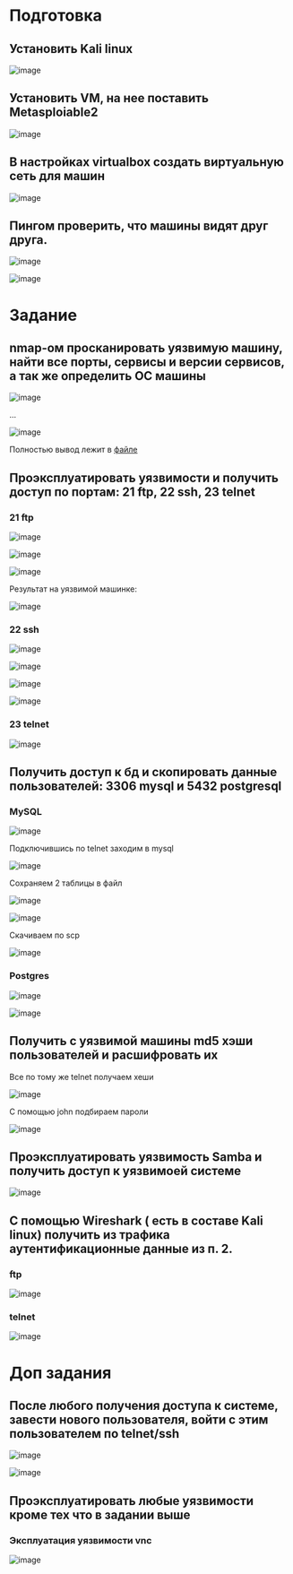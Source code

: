 # Подготовка

## Установить Kali linux

![image](https://github.com/Kcchernikov/information_security/assets/80039707/aaec3217-3394-4951-8c12-a3dd1c65de11)

## Установить VM, на нее поставить Metasploiable2

![image](https://github.com/Kcchernikov/information_security/assets/80039707/9b21ec0e-9995-49ea-9784-b0a1d4821062)

## В настройках virtualbox создать виртуальную сеть для машин

![image](https://github.com/Kcchernikov/information_security/assets/80039707/6010fbb7-fa3e-4d0a-a947-01ea9fae42d6)

## Пингом проверить, что машины видят друг друга.

![image](https://github.com/Kcchernikov/information_security/assets/80039707/78f6b9a7-c6b2-4f77-8a4b-56a79afc2fe9)

![image](https://github.com/Kcchernikov/information_security/assets/80039707/1979e4a9-b079-4345-a618-d8bb72e5e17c)

# Задание

## nmap-ом просканировать уязвимую машину, найти все порты, сервисы и версии сервисов, а так же определить ОС машины

![image](https://github.com/Kcchernikov/information_security/assets/80039707/72dbfd2c-0272-4ab3-946b-c96a24c07375)

...

![image](https://github.com/Kcchernikov/information_security/assets/80039707/8aee2bf7-5c92-4a81-8ecf-5e40961c8634)

Полностью вывод лежит в [файле](https://github.com/Kcchernikov/information_security/blob/main/practise/nmap_result.txt)

## Проэксплуатировать уязвимости и получить доступ по портам: 21 ftp, 22 ssh, 23 telnet

### 21 ftp

![image](https://github.com/Kcchernikov/information_security/assets/80039707/f4705e54-e1b2-4bfb-817d-6b5b973ea1fe)

![image](https://github.com/Kcchernikov/information_security/assets/80039707/d17a5fe7-b14c-4a4d-84ae-c13597084be2)

![image](https://github.com/Kcchernikov/information_security/assets/80039707/de969d82-cbc3-4e6d-9473-33e76e2b0c00)

Результат на уязвимой машинке:

![image](https://github.com/Kcchernikov/information_security/assets/80039707/d8f46be2-60e3-4b20-9ca9-ddd277a6d494)

### 22 ssh

![image](https://github.com/Kcchernikov/information_security/assets/80039707/5865c267-a350-4fa2-ad24-d90c88afbcae)

![image](https://github.com/Kcchernikov/information_security/assets/80039707/de6367a9-8f2d-43a5-badf-bb561146d0bf)

![image](https://github.com/Kcchernikov/information_security/assets/80039707/79390a10-3d99-4c6a-9929-937fb613f6a5)

![image](https://github.com/Kcchernikov/information_security/assets/80039707/c0795fc8-6d5e-47f3-9ce2-00995ecd7b12)

### 23 telnet

![image](https://github.com/Kcchernikov/information_security/assets/80039707/2cee3087-f2ed-4bcc-86cf-7873d8629e34)

## Получить доступ к бд и скопировать данные пользователей: 3306 mysql и 5432 postgresql

### MySQL

![image](https://github.com/Kcchernikov/information_security/assets/80039707/0dea776f-3fd0-446d-8435-dc799bf24a14)

Подключившись по telnet заходим в mysql

![image](https://github.com/Kcchernikov/information_security/assets/80039707/b778c1d2-c35c-4144-8c70-0d8430426517)

Сохраняем 2 таблицы в файл

![image](https://github.com/Kcchernikov/information_security/assets/80039707/e24585d4-badc-4262-8440-feed18d0a138)

![image](https://github.com/Kcchernikov/information_security/assets/80039707/65c6e78e-5144-4926-becb-d2e64141dd0f)

Скачиваем по scp

![image](https://github.com/Kcchernikov/information_security/assets/80039707/318ce8d4-657c-464f-a567-d2756c10ffc3)

### Postgres

![image](https://github.com/Kcchernikov/information_security/assets/80039707/ee88e8d6-005b-434c-a9cb-35e8e96efa4f)

![image](https://github.com/Kcchernikov/information_security/assets/80039707/ed7013f1-8461-4266-9504-52d1b3f7bd49)

## Получить с уязвимой машины md5 хэши пользователей и расшифровать их

Все по тому же telnet получаем хеши

![image](https://github.com/Kcchernikov/information_security/assets/80039707/708bb680-8e17-4460-b742-03d897253a0a)

С помощью john подбираем пароли

![image](https://github.com/Kcchernikov/information_security/assets/80039707/64e0d5b6-9db3-4f58-bc98-04ccbb6c7eda)

## Проэксплуатировать уязвимость Samba и получить доступ к уязвимоей системе

![image](https://github.com/Kcchernikov/information_security/assets/80039707/cb8b69b6-4589-451a-ae9b-a3bb91dc23d8)

## C помощью Wireshark ( есть в составе Kali linux) получить из трафика аутентификационные данные из п. 2.

### ftp

![image](https://github.com/Kcchernikov/information_security/assets/80039707/0966688d-52de-48c0-9d58-7e53cc29be90)

### telnet

![image](https://github.com/Kcchernikov/information_security/assets/80039707/8d4810d9-3a86-4292-b6c0-564bd0d1d392)

# Доп задания

## После любого получения доступа к системе, завести нового пользователя, войти с этим пользователем по telnet/ssh

![image](https://github.com/Kcchernikov/information_security/assets/80039707/21993f3a-56de-4ada-a30d-0582f08ff67f)

![image](https://github.com/Kcchernikov/information_security/assets/80039707/3fcaaf1f-582f-409d-b794-061af3b82f1b)

## Проэксплуатировать любые уязвимости кроме тех что в задании выше

### Эксплуатация уязвимости vnc

![image](https://github.com/Kcchernikov/information_security/assets/80039707/50c416bb-6503-4b6c-a214-09dd25575472)


